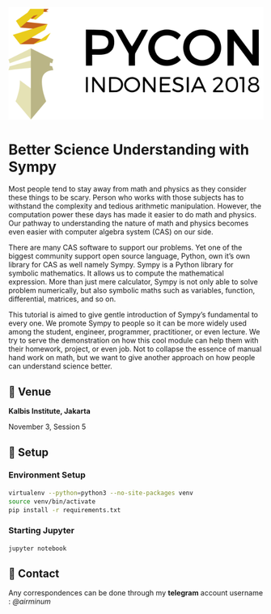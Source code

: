 <p align="center">
  <img src="img/pycon_logo.png">
</p>


# Better Science Understanding with Sympy

Most people tend to stay away from math and physics as they consider these things to be scary. Person who works with those subjects has to withstand the complexity and tedious arithmetic manipulation. However, the computation power these days has made it easier to do math and physics. Our pathway to understanding the nature of math and physics becomes even easier with computer algebra system (CAS) on our side.

There are many CAS software to support our problems. Yet one of the biggest community support open source language, Python, own it’s own library for CAS as well namely Sympy. Sympy is a Python library for symbolic mathematics. It allows us to compute the mathematical expression. More than just mere calculator, Sympy is not only able to solve problem numerically, but also symbolic maths such as variables, function, differential, matrices, and so on.

This tutorial is aimed to give gentle introduction of Sympy’s fundamental to every one. We promote Sympy to people so it can be more widely used among the student, engineer, programmer, practitioner, or even lecture. We try to serve the demonstration on how this cool module can help them with their homework, project, or even job. Not to collapse the essence of manual hand work on math, but we want to give another approach on how people can understand science better.



## :triangular_flag_on_post: Venue

**Kalbis Institute, Jakarta**

November 3, Session 5



## :wrench: Setup
### Environment Setup
```bash
virtualenv --python=python3 --no-site-packages venv
source venv/bin/activate
pip install -r requirements.txt
```
### Starting Jupyter
```bash
jupyter notebook
```



## :email: Contact 

Any correspondences can be done through my **telegram** account username : *@airminum*

